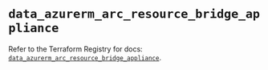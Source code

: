 # `data_azurerm_arc_resource_bridge_appliance`

Refer to the Terraform Registry for docs: [`data_azurerm_arc_resource_bridge_appliance`](https://registry.terraform.io/providers/hashicorp/azurerm/3.107.0/docs/data-sources/arc_resource_bridge_appliance).
